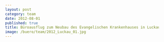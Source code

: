 ```yaml
---
layout: post
category: team
date: 2012-08-01
published: true
title: Büroausflug zum Neubau des Evangelischen Krankenhauses in Luckau im August 2012
image: /buero/team/2012_Luckau_01.jpg
---
```

 